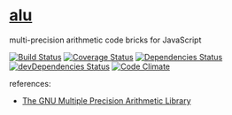 [alu](http://aureooms.github.io/alu)
===

multi-precision arithmetic code bricks for JavaScript

[![Build Status](https://travis-ci.org/aureooms/alu.svg)](https://travis-ci.org/aureooms/alu)
[![Coverage Status](https://coveralls.io/repos/aureooms/alu/badge.png)](https://coveralls.io/r/aureooms/alu)
[![Dependencies Status](https://david-dm.org/aureooms/alu.png)](https://david-dm.org/aureooms/alu#info=dependencies)
[![devDependencies Status](https://david-dm.org/aureooms/alu/dev-status.png)](https://david-dm.org/aureooms/alu#info=devDependencies)
[![Code Climate](https://codeclimate.com/github/aureooms/alu.png)](https://codeclimate.com/github/aureooms/alu)

references:

 - [The GNU Multiple Precision Arithmetic Library](https://gmplib.org/)
